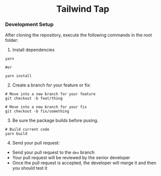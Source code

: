 <h1 align="center">Tailwind Tap</h1>

### Development Setup

After cloning the repository, execute the following commands in the root folder:

1. Install dependencies

```
yarn

#or

yarn install
```

2. Create a branch for your feature or fix:

```
# Move into a new branch for your feature
git checkout -b feat/thing
```

```
# Move into a new branch for your fix
git checkout -b fix/something
```

3. Be sure the package builds before pusing.

```
# Build current code
yarn build
```

4. Send your pull request:

- Send your pull request to the `dev` branch
- Your pull request will be reviewed by the senior developer
- Once the pull request is accepted, the developer will merge it and then you should test it

